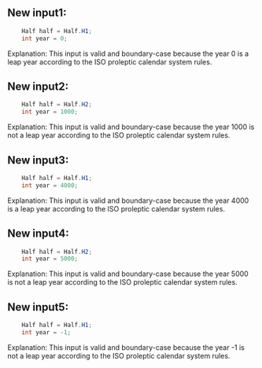 ## New input1:
```java
    Half half = Half.H1;
    int year = 0;
```
Explanation: This input is valid and boundary-case because the year 0 is a leap year according to the ISO proleptic calendar system rules.

## New input2:
```java
    Half half = Half.H2;
    int year = 1000;
```
Explanation: This input is valid and boundary-case because the year 1000 is not a leap year according to the ISO proleptic calendar system rules.

## New input3:
```java
    Half half = Half.H1;
    int year = 4000;
```
Explanation: This input is valid and boundary-case because the year 4000 is a leap year according to the ISO proleptic calendar system rules.

## New input4:
```java
    Half half = Half.H2;
    int year = 5000;
```
Explanation: This input is valid and boundary-case because the year 5000 is not a leap year according to the ISO proleptic calendar system rules.

## New input5:
```java
    Half half = Half.H1;
    int year = -1;
```
Explanation: This input is valid and boundary-case because the year -1 is not a leap year according to the ISO proleptic calendar system rules.

